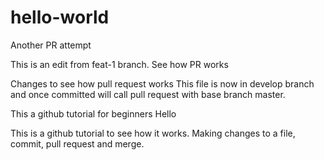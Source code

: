 # hello-world

Another PR attempt

This is an edit from feat-1 branch. See how PR works

Changes to see how pull request works
This file is now in develop branch and once committed will call pull request with base branch master.


This a github tutorial for beginners
Hello

This is a github tutorial to see how it works. Making changes to a file, commit, pull request and merge.

